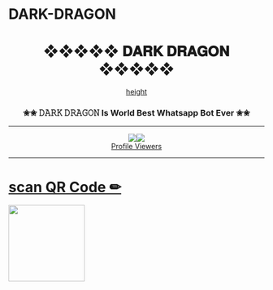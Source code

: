# DARK-DRAGON
<div align="center"><h1>❖❖❖❖❖   𝐃𝐀𝐑𝐊 𝐃𝐑𝐀𝐆𝐎𝐍   ❖❖❖❖❖</h1><a href="https://github.com/janithnethu/DARK-DRAGON"> height</a><h3>✬✬ 𝙳𝙰𝚁𝙺 𝙳𝚁𝙰𝙶𝙾𝙽 Is World Best Whatsapp Bot Ever ✬✬</h3></div>


***

<p align="center"><a href="httsp://github.com/ravindu01manoj/Sew-Queen"><img src="https://img.shields.io/docker/pulls/ravindu01manoj/sewqueen?style=for-the-badge&logoalign="center"><img src="https://profile-counter.glitch.me/ravindu01manoj/count.svg" /><br>Profile Viewers</div>

***

# scan  QR Code ✏
<div align="left"><a href="https://replit.com/@RavinduManoj/Queen-Sew-QR-Code"><img src="https://i.ibb.co/5WRBdGh/ab1985860df7.jpg" width="150" ></a></div>

